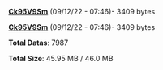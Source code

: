 [**Ck95V9Sm**](/data/Ck95V9Sm.txt) (09/12/22 - 07:46)- 3409 bytes

[**Ck95V9Sm**](/data/Ck95V9Sm.txt) (09/12/22 - 07:46)- 3409 bytes

**Total Datas**: 7987

**Total Size**: 45.95 MB / 46.0 MB